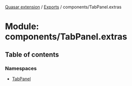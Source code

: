 [Quasar extension](../index.md) / [Exports](../modules.md) / components/TabPanel.extras

# Module: components/TabPanel.extras

## Table of contents

### Namespaces

- [TabPanel](components_TabPanel_extras.TabPanel.md)
